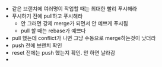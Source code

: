 - 같은 브랜치에 여러명이 작업할 때는 최대한 빨리 푸시해라
- 푸시하기 전에 pull하고 푸시해라
  - 안 그러면 강제 merge가 되면서 안 예쁘게 푸시됨
  - pull 할 때는 rebase가 예쁘다
- pull 했는데 conflict가 나면 그냥 수동으로 merge하는것이 낫더라
- push 전에 브랜치 확인
- reset 전에는 push 했는지 확인. 안 하면 날라감
- 